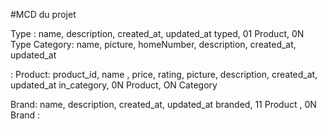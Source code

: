 #MCD du projet

Type : name, description, created_at, updated_at
typed, 01 Product, 0N Type
Category: name, picture, homeNumber, description, created_at, updated_at

:
Product: product_id, name , price, rating, picture, description, created_at, updated_at
in_category, 0N Product, ON Category

Brand: name, description, created_at, updated_at
branded, 11 Product , 0N Brand
: